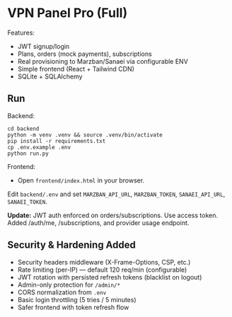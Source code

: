 
# VPN Panel Pro (Full)

Features:
- JWT signup/login
- Plans, orders (mock payments), subscriptions
- Real provisioning to Marzban/Sanaei via configurable ENV
- Simple frontend (React + Tailwind CDN)
- SQLite + SQLAlchemy

## Run
Backend:
```
cd backend
python -m venv .venv && source .venv/bin/activate
pip install -r requirements.txt
cp .env.example .env
python run.py
```
Frontend:
- Open `frontend/index.html` in your browser.

Edit `backend/.env` and set `MARZBAN_API_URL`, `MARZBAN_TOKEN`, `SANAEI_API_URL`, `SANAEI_TOKEN`.


**Update:** JWT auth enforced on orders/subscriptions. Use access token. Added /auth/me, /subscriptions, and provider usage endpoint.


## Security & Hardening Added
- Security headers middleware (X-Frame-Options, CSP, etc.)
- Rate limiting (per-IP) — default 120 req/min (configurable)
- JWT rotation with persisted refresh tokens (blacklist on logout)
- Admin-only protection for `/admin/*`
- CORS normalization from `.env`
- Basic login throttling (5 tries / 5 minutes)
- Safer frontend with token refresh flow
